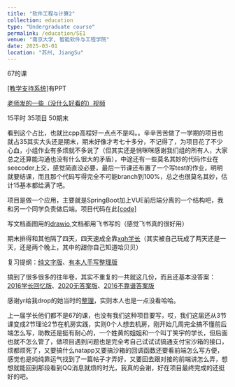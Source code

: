 ```yaml
---
title: "软件工程与计算2"
collection: education
type: "Undergraduate course"
permalink: /education/SE1
venue: "南京大学, 智能软件与工程学院"
date: 2025-03-01
location: "苏州, JiangSu"
---
```


67的课

[[教学支持系统]](https://selearning.nju.edu.cn/course/view.php?id=246)有PPT

[老师发的一些（没什么好看的）视频](https://box.nju.edu.cn/d/f9c2e53f05ba4588a8af/)

15平时 35项目 50期末

看到这个占比，也就比cpp高程好一点点不是吗。。辛辛苦苦做了一学期的项目也就占35其实大头还是期末，期末好像才考七十多分，不记得了，为项目花了不少心血，小组作业有多烦就不多说了（但其实还是悄咪咪感谢我们组的所有人，大家总之还算能沟通也没有什么很大的矛盾），中途还有一些莫名其妙的代码作业在seecoder上交，感觉简直没必要，最后一节课还布置了一个写test的作业，明明就要结课，而且那个代码写得完全不可能branch到100%，总之也很莫名其妙，估计15基本都给满了吧。



项目是做一个应用，主要就是SpringBoot加上VUE前后端分离的一个结构吧，我和另一个同学负责做后端。项目代码在此[[code]](https://git.nju.edu.cn/zt150058/tomato/-/tree/back?ref_type=heads)

写文档画图用的[drawio](https://www.drawio.com/),文档都用飞书写的（感觉飞书真的很好用）

期末排得和其他隔了四天，四天速成全靠[xqh学长](https://eaglebear2002.github.io/30328/)（其实被自己玩成了两天还是一天，还是两个晚上，其中的甜你自己知道哈贝贝）

复习提纲：[纯文字版](/files/软工2复习提纲2025.pdf)、[有本人手写整理版](/files/软工2重点有字版.pdf)

搞到了很多很多的往年卷，其实不重复的一共就这几份，而且还基本没答案：[2016学长回忆版](https://github.com/NJU-SE-15-share-review/professional-class/tree/master/%E8%BD%AF%E4%BB%B6%E5%B7%A5%E7%A8%8B%E4%B8%8E%E8%AE%A1%E7%AE%97/Software%20Engineering%20and%20Computing%20II)、[2020无答案版](/files/2020软件工程与计算IIA.pdf)、[2016不靠谱答案版](/files/2016年软工二试卷参考答案.pdf)

感谢yr给我drop的她当时的[整理](/files/yrSE2题目%20(1).pdf)，实则本人也是一点没看哈哈。

上一届学长他们都不是67的课，也没有我们这种项目要写，哎，我们这届还从3节课变成2节理论2节在机房实践，实则0个人想去机房，刚开始几周完全搞不懂前后端怎么写，助教还是挺有耐心的，一个姓黄的姐姐和一个叫丁笑宇的学长，但后面也就不怎么管了，做项目遇到问题也是完全考自己试试试搞通支付宝沙箱的接口，烦都烦死了，又要搞什么natapp又要搞沙箱的回调函数还要看前端怎么写方便，感觉也是纯纯靠运气找到了一篇帖子才弄好，又要回去跟对接的前端讲怎么弄，想想就能回到那段看到QQ消息就烦的时光，我真的会谢，好在项目最终完成的还挺好的吧。